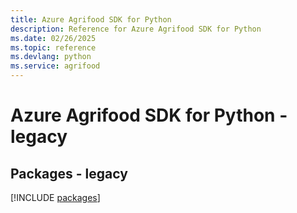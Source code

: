 ```yaml
---
title: Azure Agrifood SDK for Python
description: Reference for Azure Agrifood SDK for Python
ms.date: 02/26/2025
ms.topic: reference
ms.devlang: python
ms.service: agrifood
---
```

# Azure Agrifood SDK for Python - legacy
## Packages - legacy
[!INCLUDE [packages](agrifood-index.md)]